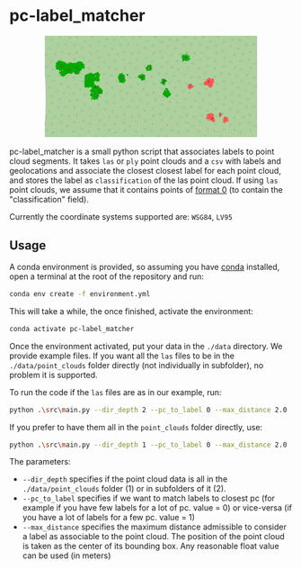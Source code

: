# pc-label_matcher

<p align="center">
    <img src="./assets/labels_and_pc.png" width="75%">
</p>

pc-label_matcher is  a small python script that associates labels to point cloud segments. It takes `las` or `ply` point clouds and a `csv` with labels and geolocations and associate the closest closest label for each point cloud, and stores the label as `classification` of the las point cloud. If using `las` point clouds, we assume that it contains points of [format 0](https://www.asprs.org/wp-content/uploads/2019/03/LAS_1_4_r14.pdf) (to contain the "classification" field).

Currently the coordinate systems supported are: `WSG84`, `LV95`

## Usage
A conda environment is provided, so assuming you have [conda](https://anaconda.org/anaconda/conda) installed, open a terminal at the root of the repository and run:
```bash
conda env create -f environment.yml
```

This will take a while, the once finished, activate the environment:

```bash
conda activate pc-label_matcher
```

Once the environment activated, put your data in the `./data` directory. We provide example files. If you want all the `las` files to be in the `./data/point_clouds` folder directly (not individually in subfolder), no problem it is supported.

To run the code if the `las` files are as in our example, run:
```bash
python .\src\main.py --dir_depth 2 --pc_to_label 0 --max_distance 2.0
```

If you prefer to have them all in the `point_clouds` folder directly, use:
```bash
python .\src\main.py --dir_depth 1 --pc_to_label 0 --max_distance 2.0
```

The parameters: 
- `--dir_depth` specifies if the point cloud data is all in the `./data/point_clouds` folder (1) or in subfolders of it (2). 
- `--pc_to_label` specifies if we want to match labels to closest pc (for example if you have few labels for a lot of pc. value = 0) or vice-versa (if you have a lot of labels for a few pc. value = 1) 
- `--max_distance` specifies the maximum distance admissible to consider a label as associable to the point cloud. The position of the point cloud is taken as the center of its bounding box. Any reasonable float value can be used (in meters)